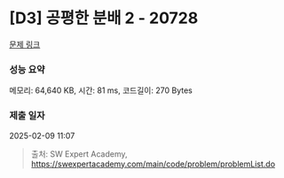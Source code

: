# [D3] 공평한 분배 2 - 20728 

[문제 링크](https://swexpertacademy.com/main/code/problem/problemDetail.do?contestProbId=AY6cg0MKeVkDFAXt) 

### 성능 요약

메모리: 64,640 KB, 시간: 81 ms, 코드길이: 270 Bytes

### 제출 일자

2025-02-09 11:07



> 출처: SW Expert Academy, https://swexpertacademy.com/main/code/problem/problemList.do
